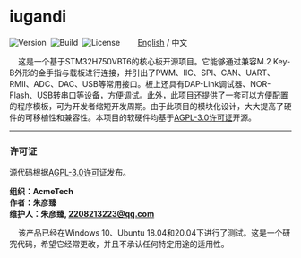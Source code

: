 # iugandi

![Version](https://img.shields.io/badge/Version-1.1.1-brightgreen.svg)&nbsp;&nbsp;![Build](https://img.shields.io/badge/Build-Passed-success.svg)&nbsp;&nbsp;![License](https://img.shields.io/badge/License-AGPL-blue.svg)&nbsp;&nbsp;&nbsp;&nbsp;&nbsp;&nbsp;&nbsp;&nbsp;[English](https://github.com/ZhuYanzhen1/iugandi/blob/master/README.md) / 中文

&nbsp;&nbsp;&nbsp;&nbsp;这是一个基于STM32H750VBT6的核心板开源项目。它能够通过兼容M.2 Key-B外形的金手指与载板进行连接，并引出了PWM、IIC、SPI、CAN、UART、RMII、ADC、DAC、USB等常用接口。板上还具有DAP-Link调试器、NOR-Flash、USB转串口等设备，方便调试。此外，此项目还提供了一套可以方便配置的程序模板，可为开发者缩短开发周期。由于此项目的模块化设计，大大提高了硬件的可移植性和兼容性。本项目的软硬件均基于[AGPL-3.0许可证](https://github.com/ZhuYanzhen1/iugandi/blob/master/LICENSE)开源。

***

### 许可证

源代码根据[AGPL-3.0许可证](https://github.com/ZhuYanzhen1/iugandi/blob/master/LICENSE)发布。

**组织：AcmeTech <br>
作者：朱彦臻<br>
维护人：朱彦臻, 2208213223@qq.com**

&nbsp;&nbsp;&nbsp;&nbsp;该产品已经在Windows 10、Ubuntu 18.04和20.04下进行了测试。这是一个研究代码，希望它经常更改，并且不承认任何特定用途的适用性。